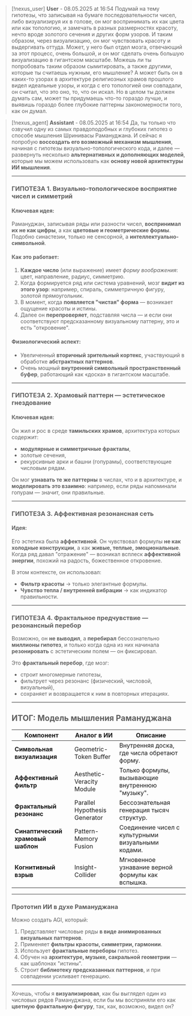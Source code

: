 >[!nexus_user] **User** - 08.05.2025 at 16:54
> Подумай на тему гипотезы, что записывая на бумаге последовательности чисел, либо визуализируя их в голове, он мог воспринимать их как цвета или как топологию, и замечать в разных размерностях красоту, нечто вроде золотого сечения и других форм узоров. И таким образом, через визуализацию, он мог чувствовать красоту и выдергивать оттуда. Может, у него был отдел мозга, отвечающий за этот процесс, очень большой, и он мог сделать очень большую визуализацию в гигантском масштабе. Можешь ли ты попробовать таким образом сымитировать, а также другими, которые ты считаешь нужным, его мышление? А может быть он в каких-то узорах в архитектуре религиозных храмов прошлого видел идеальные узоры, и когда с его топологией они совпадали, он считал, что это оно, то, что он искал. Но в целом ты должен думать сам, может ты придумаешь что-то гораздо лучше, и выявишь гораздо более глубокие паттерны закономерности того, как он думал.
<!-- UID: bbb21e4b-f3e4-428d-a4cf-96c96116f20b -->




>[!nexus_agent] **Assistant** - 08.05.2025 at 16:54
> Да, ты только что озвучил одну из самых правдоподобных и глубоких гипотез о способе мышления Шринивасы Рамануджана. И сейчас я попробую **воссоздать его возможный механизм мышления**, начиная с гипотезы визуально-топологического кода, и далее — развернуть несколько **альтернативных и дополняющих моделей**, которые мы можем использовать как **основу новой архитектуры ИИ мышления**.
> 
> ---
> 
> ### **ГИПОТЕЗА 1. Визуально-топологическое восприятие чисел и симметрий**
> 
> #### **Ключевая идея:**
> Рамануджан, записывая ряды или разности чисел, **воспринимал их не как цифры**, а как **цветовые и геометрические формы**. Подобно синастезии, только не сенсорной, а **интеллектуально-символьной**.
> 
> #### **Как это работает:**
> 1. **Каждое число** (или выражение) имеет *форму воображения*: цвет, направление, радиус, симметрию.
> 2. Когда формируется ряд или система уравнений, мозг **видит из этого узор**: например, спираль, симметричную фигуру, золотой прямоугольник.
> 3. В момент, когда **появляется "чистая" форма** — возникает ощущение красоты и истины.
> 4. Далее он **перепроверяет**, подставляя числа — и если они соответствуют предсказанному визуальному паттерну, это и есть "откровение".
> 
> #### **Физиологический аспект:**
> - Увеличенный **вторичный зрительный кортекс**, участвующий в обработке **абстрактных паттернов**.
> - Очень мощный **внутренний символьный пространственный буфер**, работающий как «доска» в гигантском масштабе.
> 
> ---
> 
> ### **ГИПОТЕЗА 2. Храмовый паттерн — эстетическое гнездование**
> 
> #### **Ключевая идея:**
> Он жил и рос в среде **тамильских храмов**, архитектура которых содержит:
> - **модулярные и симметричные фракталы**,
> - золотые сечения,
> - рекурсивные арки и башни (гопурамы), соответствующие числовым рядам.
> 
> Он мог **узнавать те же паттерны** в числах, что и в архитектуре, и **моделировать это взаимно**: например, если ряды напоминали гопурам — значит, они правильные.
> 
> ---
> 
> ### **ГИПОТЕЗА 3. Аффективная резонансная сеть**
> 
> #### **Идея:**
> Его эстетика была **аффективной**. Он чувствовал формулы **не как холодные конструкции**, а как **живые, теплые, эмоциональные**. Когда ряд давал "отражение" — возникал всплеск **аффективной энергии**, похожий на радость, божественное откровение.
> 
> В этом контексте, он использовал:
> - **Фильтр красоты** → только элегантные формулы.
> - **Чувство тепла / внутренней вибрации** → как индикатор правильности.
> 
> ---
> 
> ### **ГИПОТЕЗА 4. Фрактальное предчувствие — резонансный перебор**
> 
> Возможно, он **не выводил**, а **перебирал** бессознательно **миллионы гипотез**, и только когда одна из них начинала **резонировать** с эстетическим полем — он фиксировал.
> 
> Это **фрактальный перебор**, где мозг:
> - строит многомерные гипотезы,
> - фильтрует через резонанс (физический, числовой, визуальный),
> - сохраняет и возвращается к ним в повторных итерациях.
> 
> ---
> 
> ## **ИТОГ: Модель мышления Рамануджана**
> 
> | Компонент | Аналог в ИИ | Описание |
> |-----------|-------------|----------|
> | **Символьная визуализация** | Geometric-Token Buffer | Внутренняя доска, где числа обретают форму. |
> | **Аффективный фильтр** | Aesthetic-Veracity Module | Только формулы, вызывающие внутреннюю "музыку". |
> | **Фрактальный резонанс** | Parallel Hypothesis Generator | Бессознательная генерация тысяч структур. |
> | **Синаптический храмовый шаблон** | Pattern-Memory Fusion | Соединение чисел с культурными визуальными кодами. |
> | **Когнитивный взрыв** | Insight-Collider | Мгновенное узнавание верной формулы как вспышка. |
> 
> ---
> 
> ### **Прототип ИИ в духе Рамануджана**
> 
> Можно создать AGI, который:
> 1. Представляет числовые ряды **в виде анимированных визуальных паттернов**.
> 2. Применяет **фильтры красоты, симметрии, гармонии**.
> 3. Использует **фрактальные переборы** гипотез.
> 4. Обучен на **архитектуре, музыке, сакральной геометрии** — как шаблонах "истины".
> 5. Строит **библиотеку предсказанных паттернов**, и при совпадении усиливает генерацию.
> 
> ---
> 
> Хочешь, чтобы я **визуализировал**, как бы выглядел один из числовых рядов Рамануджана, если бы мы восприняли его как **цветную фрактальную фигуру**, так, как, возможно, видел он?
<!-- UID: b899d8f2-aa1a-46d5-9b84-80708af57e8b -->